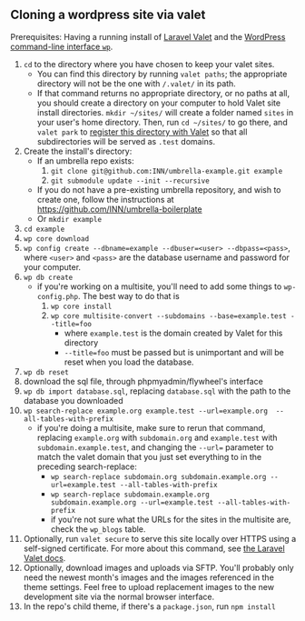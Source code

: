 ## Cloning a wordpress site via valet

Prerequisites: Having a running install of [Laravel Valet](https://laravel.com/docs/5.6/valet) and the [WordPress command-line interface `wp`](http://wp-cli.org/).

1. `cd` to the directory where you have chosen to keep your valet sites.
	- You can find this directory by running `valet paths`; the appropriate directory will not be the one with `/.valet/` in its path.
	- If that command returns no appropriate directory, or no paths at all, you should create a directory on your computer to hold Valet site install directories. `mkdir ~/sites/` will create a folder named `sites` in your user's home directory. Then, run `cd ~/sites/` to go there, and `valet park` to [register this directory with Valet](https://laravel.com/docs/5.6/valet#the-park-command) so that all subdirectories will be served as `.test` domains.
2. Create the install's directory:
	- If an umbrella repo exists:
		1. `git clone git@github.com:INN/umbrella-example.git example`
		2. `git submodule update --init --recursive`
	- If you do not have a pre-existing umbrella repository, and wish to create one, follow the instructions at https://github.com/INN/umbrella-boilerplate
	- Or `mkdir example`
3. `cd example`
4. `wp core download`
5. `wp config create --dbname=example --dbuser=<user> --dbpass=<pass>`, where `<user>` and `<pass>` are the database username and password for your computer.
6. `wp db create`
	- if you're working on a multisite, you'll need to add some things to `wp-config.php`. The best way to do that is
		1. `wp core install `
		2. `wp core multisite-convert --subdomains --base=example.test --title=foo`
			- where `example.test` is the domain created by Valet for this directory
			- `--title=foo` must be passed but is unimportant and will be reset when you load the database.
7. `wp db reset`
8. download the sql file, through phpmyadmin/flywheel's interface
9. `wp db import database.sql`, replacing `database.sql` with the path to the database you downloaded
10. `wp search-replace example.org example.test --url=example.org  --all-tables-with-prefix`
	- if you're doing a multisite, make sure to rerun that command, replacing `example.org` with `subdomain.org` and `example.test` with `subdomain.example.test`, and changing the `--url=` parameter to match the valet domain that you just set everything to in the preceding search-replace:
		- `wp search-replace subdomain.org subdomain.example.org --url=example.test --all-tables-with-prefix`
		- `wp search-replace subdomain.example.org subdomain.example.org --url=example.test --all-tables-with-prefix`
		- if you're not sure what the URLs for the sites in the multisite are, check the `wp_blogs` table.
11. Optionally, run `valet secure` to serve this site locally over HTTPS using a self-signed certificate. For more about this command, see [the Laravel Valet docs](https://laravel.com/docs/5.6/valet#securing-sites).
12. Optionally, download images and uploads via SFTP. You'll probably only need the newest month's images and the images referenced in the theme settings. Feel free to upload replacement images to the new development site via the normal browser interface.
13. In the repo's child theme, if there's a `package.json`, run `npm install`

